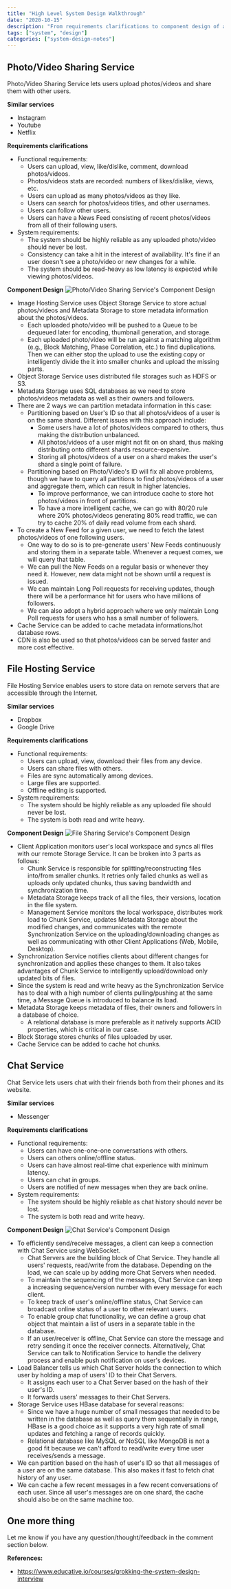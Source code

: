 ```yaml
---
title: "High Level System Design Walkthrough"
date: "2020-10-15"
description: "From requirements clarifications to component design of a Photo/Video Sharing Service, File Hosting Service and Chat Service."
tags: ["system", "design"]
categories: ["system-design-notes"]
---
```


## Photo/Video Sharing Service

Photo/Video Sharing Service lets users upload photos/videos and share them with other users.

**Similar services**
- Instagram
- Youtube
- Netflix

**Requirements clarifications**
- Functional requirements:
  - Users can upload, view, like/dislike, comment, download photos/videos.
  - Photos/videos stats are recorded: numbers of likes/dislike, views, etc.
  - Users can upload as many photos/videos as they like.
  - Users can search for photos/videos titles, and other usernames.
  - Users can follow other users.
  - Users can have a News Feed consisting of recent photos/videos from all of their following users.
- System requirements:
  - The system should be highly reliable as any uploaded photo/video should never be lost.
  - Consistency can take a hit in the interest of availability. It's fine if an user doesn't see a photo/video or new changes for a while.
  - The system should be read-heavy as low latency is expected while viewing photos/videos.

**Component Design**
![Photo/Video Sharing Service's Component Design](/images/sd-photo-video-sharing-service.png)

- Image Hosting Service uses Object Storage Service to store actual photos/videos and Metadata Storage to store metadata information about the photos/videos.
  - Each uploaded photo/video will be pushed to a Queue to be dequeued later for encoding, thumbnail generation, and storage.
  - Each uploaded photo/video will be run against a matching algorithm (e.g., Block Matching, Phase Correlation, etc.) to find duplications. Then we can either stop the upload to use the existing copy or intelligently divide the it into smaller chunks and upload the missing parts.
- Object Storage Service uses distributed file storages such as HDFS or S3.
- Metadata Storage uses SQL databases as we need to store photos/videos metadata as well as their owners and followers.
- There are 2 ways we can partition metadata information in this case:
  - Partitioning based on User's ID so that all photos/videos of a user is on the same shard. Different issues with this approach include:
    - Some users have a lot of photos/videos compared to others, thus making the distribution unbalanced.
    - All photos/videos of a user might not fit on on shard, thus making distributing onto different shards resource-expensive.
    - Storing all photos/videos of a user on a shard makes the user's shard a single point of failure.
  - Partitioning based on Photo/Video's ID will fix all above problems, though we have to query all partitions to find photos/videos of a user and aggregate them, which can result in higher latencies.
    - To improve performance, we can introduce cache to store hot photos/videos in front of partitions.
    - To have a more intelligent cache, we can go with 80/20 rule where 20% photos/videos generating 80% read traffic, we can try to cache 20% of daily read volume from each shard.
- To create a New Feed for a given user, we need to fetch the latest photos/videos of one following users.
  - One way to do so is to pre-generate users' New Feeds continuously and storing them in a separate table. Whenever a request comes, we will query that table.
  - We can pull the New Feeds on a regular basis or whenever they need it. However, new data might not be shown until a request is issued.
  - We can maintain Long Poll requests for receiving updates, though there will be a performance hit for users who have millions of followers.
  - We can also adopt a hybrid approach where we only maintain Long Poll requests for users who has a small number of followers.
- Cache Service can be added to cache metadata informations/hot database rows.
- CDN is also be used so that photos/videos can be served faster and more cost effective.

## File Hosting Service

File Hosting Service enables users to store data on remote servers that are accessible through the Internet.

**Similar services**
- Dropbox
- Google Drive

**Requirements clarifications**
- Functional requirements:
  - Users can upload, view, download their files from any device.
  - Users can share files with others.
  - Files are sync automatically among devices.
  - Large files are supported.
  - Offline editing is supported.
- System requirements:
  - The system should be highly reliable as any uploaded file should never be lost.
  - The system is both read and write heavy.

**Component Design**
![File Sharing Service's Component Design](/images/sd-file-sharing-service.png)

- Client Application monitors user's local workspace and syncs all files with our remote Storage Service. It can be broken into 3 parts as follows:
  - Chunk Service is responsible for splitting/reconstructing files into/from smaller chunks. It retries only failed chunks as well as uploads only updated chunks, thus saving bandwidth and synchronization time.
  - Metadata Storage keeps track of all the files, their versions, location in the file system.
  - Management Service monitors the local workspace, distributes work load to Chunk Service, updates Metadata Storage about the modified changes, and communicates with the remote Synchronization Service on the uploading/downloading changes as well as communicating with other Client Applications (Web, Mobile, Desktop).
- Synchronization Service notifies clients about different changes for synchronization and applies these changes to them. It also takes advantages of Chunk Service to intelligently upload/download only updated bits of files.
- Since the system is read and write heavy as the Synchronization Service has to deal with a high number of clients pulling/pushing at the same time, a Message Queue is introduced to balance its load.
- Metadata Storage keeps metadata of files, their owners and followers in a database of choice.
  - A relational database is more preferable as it natively supports ACID properties, which is critical in our case.
- Block Storage stores chunks of files uploaded by user.
- Cache Service can be added to cache hot chunks.

## Chat Service

Chat Service lets users chat with their friends both from their phones and its website.

**Similar services**
- Messenger

**Requirements clarifications**
- Functional requirements:
  - Users can have one-one-one conversations with others.
  - Users can others online/offline status.
  - Users can have almost real-time chat experience with minimum latency.
  - Users can chat in groups.
  - Users are notified of new messages when they are back online.
- System requirements:
  - The system should be highly reliable as chat history should never be lost.
  - The system is both read and write heavy.

**Component Design**
![Chat Service's Component Design](/images/sd-chat-service.png)

- To efficiently send/receive messages, a client can keep a connection with Chat Service using WebSocket.
  - Chat Servers are the building block of Chat Service. They handle all users' requests, read/write from the database. Depending on the load, we can scale up by adding more Chat Servers when needed.
  - To maintain the sequencing of the messages, Chat Service can keep a increasing sequence/version number with every message for each client.
  - To keep track of user's online/offline status, Chat Service can broadcast online status of a user to other relevant users.
  - To enable group chat functionality, we can define a group chat object that maintain a list of users in a separate table in the database.
  - If an user/receiver is offline, Chat Service can store the message and retry sending it once the receiver connects. Alternatively, Chat Service can talk to Notification Service to handle the delivery process and enable push notification on user's devices.
- Load Balancer tells us which Chat Server holds the connection to which user by holding a map of users' ID to their Chat Servers.
  - It assigns each user to a Chat Server based on the hash of their user's ID.
  - It forwards users' messages to their Chat Servers.
- Storage Service uses HBase database for several reasons:
  - Since we have a huge number of small messages that needed to be written in the database as well as query them sequentially in range, HBase is a good choice as it supports a very high rate of small updates and fetching a range of records quickly.
  - Relational database like MySQL or NoSQL like MongoDB is not a good fit because we can't afford to read/write every time user receives/sends a message.
- We can partition based on the hash of user's ID so that all messages of a user are on the same database. This also makes it fast to fetch chat history of any user.
- We can cache a few recent messages in a few recent conversations of each user. Since all user's messages are on one shard, the cache should also be on the same machine too.

## One more thing

Let me know if you have any question/thought/feedback in the comment section below.

**References:**
- <https://www.educative.io/courses/grokking-the-system-design-interview>
